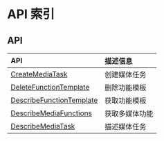 # API 索引

## API

| API | 描述信息 |
|:---|:---|
|[CreateMediaTask](api/udi-api/create_media_task)|创建媒体任务|
|[DeleteFunctionTemplate](api/udi-api/delete_function_template)|删除功能模板|
|[DescribeFunctionTemplate](api/udi-api/describe_function_template)|获取功能模板|
|[DescribeMediaFunctions](api/udi-api/describe_media_functions)|获取多媒体功能|
|[DescribeMediaTask](api/udi-api/describe_media_task)|描述媒体任务|
